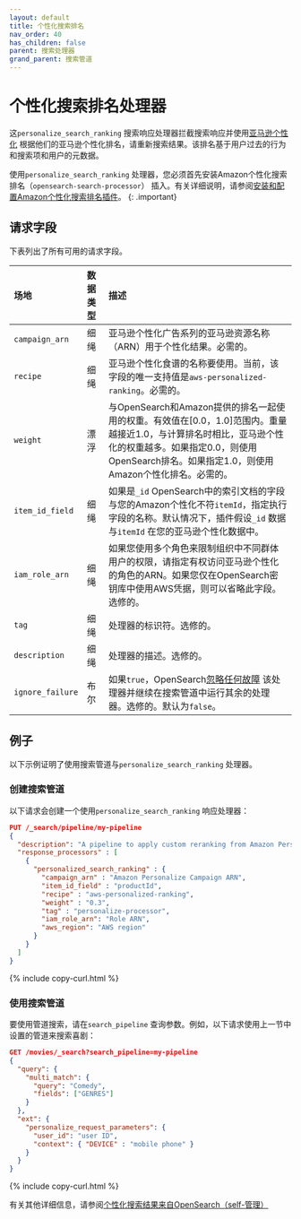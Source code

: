```yaml
---
layout: default
title: 个性化搜索排名
nav_order: 40
has_children: false
parent: 搜索处理器
grand_parent: 搜索管道
---
```


# 个性化搜索排名处理器

这`personalize_search_ranking` 搜索响应处理器拦截搜索响应并使用[亚马逊个性化](https://aws.amazon.com/personalize/) 根据他们的亚马逊个性化排名，请重新搜索结果。该排名基于用户过去的行为和搜索项和用户的元数据。

使用`personalize_search_ranking` 处理器，您必须首先安装Amazon个性化搜索排名（`opensearch-search-processor`） 插入。有关详细说明，请参阅[安装和配置Amazon个性化搜索排名插件](https://docs.aws.amazon.com/personalize/latest/dg/opensearch-install.html)。
{: .important}

## 请求字段

下表列出了所有可用的请求字段。

场地| 数据类型| 描述
:--- | :--- | :--- 
`campaign_arn` | 细绳|  亚马逊个性化广告系列的亚马逊资源名称（ARN）用于个性化结果。必需的。
`recipe` | 细绳| 亚马逊个性化食谱的名称要使用。当前，该字段的唯一支持值是`aws-personalized-ranking`。必需的。
`weight` | 漂浮| 与OpenSearch和Amazon提供的排名一起使用的权重。有效值在[0.0，1.0]范围内。重量越接近1.0，与计算排名时相比，亚马逊个性化的权重越多。如果指定0.0，则使用OpenSearch排名。如果指定1.0，则使用Amazon个性化排名。必需的。
`item_id_field` | 细绳| 如果是`_id` OpenSearch中的索引文档的字段与您的Amazon个性化不符`itemId`，指定执行字段的名称。默认情况下，插件假设`_id` 数据与`itemId` 在您的亚马逊个性化数据中。
`iam_role_arn` | 细绳| 如果您使用多个角色来限制组织中不同群体用户的权限，请指定有权访问亚马逊个性化的角色的ARN。如果您仅在OpenSearch密钥库中使用AWS凭据，则可以省略此字段。选修的。
`tag` | 细绳| 处理器的标识符。选修的。
`description` | 细绳| 处理器的描述。选修的。
`ignore_failure` | 布尔| 如果`true`，OpenSearch[忽略任何故障]({{site.url}}{{site.baseurl}}/search-plugins/search-pipelines/creating-search-pipeline/#ignoring-processor-failures) 该处理器并继续在搜索管道中运行其余的处理器。选修的。默认为`false`。

## 例子

以下示例证明了使用搜索管道与`personalize_search_ranking` 处理器。

### 创建搜索管道

以下请求会创建一个使用`personalize_search_ranking` 响应处理器：

```json
PUT /_search/pipeline/my-pipeline
{
  "description": "A pipeline to apply custom reranking from Amazon Personalize",
  "response_processors" : [
    {
      "personalized_search_ranking" : {
        "campaign_arn" : "Amazon Personalize Campaign ARN",
        "item_id_field" : "productId",
        "recipe" : "aws-personalized-ranking",
        "weight" : "0.3",
        "tag" : "personalize-processor",
        "iam_role_arn": "Role ARN",
        "aws_region": "AWS region"
      }
    }
  ]
}
```
{% include copy-curl.html %}

### 使用搜索管道

要使用管道搜索，请在`search_pipeline` 查询参数。例如，以下请求使用上一节中设置的管道来搜索喜剧：

```json
GET /movies/_search?search_pipeline=my-pipeline
{
  "query": {
    "multi_match": {
      "query": "Comedy",
      "fields": ["GENRES"]
    }
  },
  "ext": {
    "personalize_request_parameters": {
      "user_id": "user ID",
      "context": { "DEVICE" : "mobile phone" }
    }
  }
}
```
{% include copy-curl.html %}

有关其他详细信息，请参阅[个性化搜索结果来自OpenSearch（self-管理）](https://docs.aws.amazon.com/personalize/latest/dg/personalize-opensearch.html)

